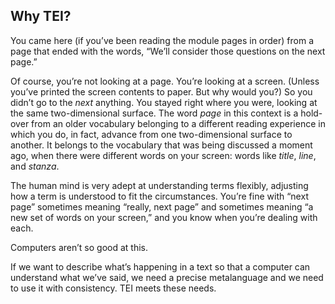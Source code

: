 ## Why TEI?

You came here (if you’ve been reading the module pages in order) from a page that ended with the words, “We’ll consider those questions on the next page.”

Of course, you’re not looking at a page. You’re looking at a screen. (Unless you’ve printed the screen contents to paper. But why would you?) So you didn’t go to the *next* anything. You stayed right where you were, looking at the same two-dimensional surface. The word *page* in this context is a hold-over from an older vocabulary belonging to a different reading experience in which you do, in fact, advance from one two-dimensional surface to another. It belongs to the vocabulary that was being discussed a moment ago, when there were different words on your screen: words like *title*, *line*, and *stanza*.

The human mind is very adept at understanding terms flexibly, adjusting how a term is understood to fit the circumstances. You’re fine with “next page” sometimes meaning “really, next page” and sometimes meaning “a new set of words on your screen,” and you know when you’re dealing with each.

Computers aren’t so good at this.

If we want to describe what’s happening in a text so that a computer can understand what we’ve said, we need a precise metalanguage and we need to use it with consistency. TEI meets these needs.
